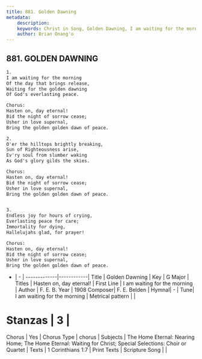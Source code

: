 ```yaml
---
title: 881. Golden Dawning
metadata:
    description: 
    keywords: Christ in Song, Golden Dawning, I am waiting for the morning, Hasten on, day eternal!
    author: Brian Onang'o
---
```



## 881. GOLDEN DAWNING

```txt
1.
I am waiting for the morning
Of the day that brings release,
Waiting for the golden dawning
Of God's everlasting peace.

Chorus:
Hasten on, day eternal!
Bid the night of sorrow cease;
Usher in love supernal,
Bring the golden golden dawn of peace.

2.
O'er the hilltops brightly breaking,
Sun of Righteousness arise,
Ev'ry soul from slumber waking
As God's glory gilds the skies. 

Chorus:
Hasten on, day eternal!
Bid the night of sorrow cease;
Usher in love supernal,
Bring the golden golden dawn of peace.


3.
Endless joy for hours of crying,
Everlasting peace for care;
Immortality for dying,
Hallelujahs glad, for prayer! 

Chorus:
Hasten on, day eternal!
Bid the night of sorrow cease;
Usher in love supernal,
Bring the golden golden dawn of peace.

```

- |   -  |
-------------|------------|
Title | Golden Dawning |
Key | G Major |
Titles | Hasten on, day eternal! |
First Line | I am waiting for the morning |
Author | F. E. B.
Year | 1908
Composer| F. E. Belden |
Hymnal|  - |
Tune| I am waiting for the morning |
Metrical pattern | |
# Stanzas | 3 |
Chorus | Yes |
Chorus Type | chorus |
Subjects | The Home Eternal: Nearing Home; The Home Eternal: Waiting for Christ; Special Selections: Choir or Quartet |
Texts | 1 Corinthians 1:7 |
Print Texts | 
Scripture Song |  |
  
